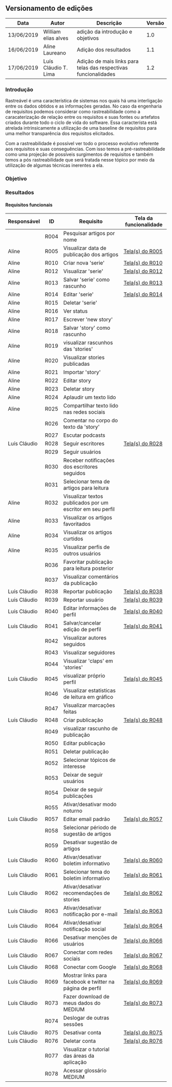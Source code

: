 ## Versionamento de edições

| Data           | Autor                | Descrição                           |Versão|
|----------------|----------------------|-------------------------------------|------|
|13/06/2019      | William elias alves  | adição da introdução e objetivos    | 1.0|
|16/06/2019      | Aline Laureano  | Adição dos resultados   | 1.1|
|17/06/2019      | Luís Cláudio T. Lima  | Adição de mais links para telas das respectivas funcionalidades   | 1.2|

### Introdução

Rastreável é uma característica de sistemas nos quais há uma interligação entre os dados obtidos e as informações geradas. No caso da engenharia de requisitos podemos considerar como rastreabilidade como a caracaterização de relação entre os requisitos e suas fontes ou artefatos criados durante todo o ciclo de vida do software. Essa característa está atrelada intrinsicamente a utilização de uma baseline de requisitos para uma melhor transparência dos requisitos elicitados.

Com a rastreabilidade é possível ver todo o processo evolutivo referente aos requisitos e suas conseguências.
Com isso temos a pré-rastreabilidade como uma projeção de possíveis surgimentos de requisitos e também temos a pós rastreabilidade que será tratada nesse tópico por meio da utilização de algumas técnicas inerentes a ela.

### Objetivo

### Resultados

#### Requisitos funcionais

| Responsável | ID | Requisito | Tela da funcionalidade |
|-------------|----|-----------|------------------------|
|  |	R004 |	Pesquisar artigos por nome |  |
| Aline |	R005 |	Visualizar data de publicação dos artigos |	<a href="../telas_das_funcionalidades/#imgR005">Tela(s) do R005</a> |
| Aline |	R010 |	Criar nova 'serie' |	<a href="../telas_das_funcionalidades/#imgR010">Tela(s) do R010</a> |
| Aline |	R012 |	Visualizar 'serie' |	<a href="../telas_das_funcionalidades/#imgR012">Tela(s) do R012</a> |
| Aline |	R013 |	Salvar 'serie' como rascunho | <a href="../telas_das_funcionalidades/#imgR013">Tela(s) do R013</a>|
| Aline |	R014 |	Editar 'serie' | <a href="../telas_das_funcionalidades/#imgR014">Tela(s) do R014</a> |
| Aline |	R015 |	Deletar 'serie' |	 |
| Aline |	R016 |	Ver status |  |
| Aline |	R017 |	Escrever 'new story' |  |
| Aline |	R018 |	Salvar 'story' como rascunho |  |
| Aline |	R019 |	visualizar rascunhos das 'stories' |  |
| Aline |	R020 |	Visualizar stories publicadas |	 |
| Aline |	R021 |	Importar 'story' |  |
| Aline |	R022 |	Editar story |  |
| Aline |	R023 |	Deletar story |	 |
| Aline |	R024 |	Aplaudir um texto lido |  |
| Aline |	R025 |	Compartilhar texto lido nas redes sociais |	 |
|  |	R026 |	Comentar no corpo do texto da 'story' |  |		
|  |	R027 |	Escutar podcasts		|  |
|Luís Cláudio|	R028 |	Seguir escritores		|<a href="../telas_das_funcionalidades/#imgR028">Tela(s) do R028</a>  |
||	R029 |	Seguir usuários		|  |
|  |	R030 |	Receber notificações dos escritores seguidos		|  |
|  |	R031 |	Selecionar tema de artigos para leitura		|  |
| Aline |	R032 |	Visualizar textos publicados por um escritor em seu perfil		|  |
| Aline |	R033 |	Visualizar os artigos favoritados		|  |
| Aline |	R034 |	Visualizar os artigos curtidos		|  |
| Aline |	R035 |	Visualizar perfis de outros usuários	|  |
|  |	R036 |	Favoritar publicação para leitura posterior		|  |
|  |	R037 |	Visualizar comentários da publicação		|  |
| Luís Cláudio |	R038 |	Reportar publicação		|<a href="../telas_das_funcionalidades/#imgR038">Tela(s) do R038</a>  |
| Luís Cláudio |	R039 |	Reportar usuário		|<a href="../telas_das_funcionalidades/#imgR039">Tela(s) do R039</a>  |
| Luís Cláudio |	R040 |	Editar informações de perfil		| <a href="../telas_das_funcionalidades/#imgR040">Tela(s) do R040</a> |
| Luís Cláudio |	R041 |	Salvar/cancelar edição de perfil		|<a href="../telas_das_funcionalidades/#imgR041">Tela(s) do R041</a>  |
|  |	R042 |	Visualizar autores seguidos		|  |
|  |	R043 |	Visualizar seguidores		|  |
|  |	R044 |	Visualizar 'claps' em 'stories'		|  |
| Luís Cláudio |	R045 |	visualizar próprio perfil		|<a href="../telas_das_funcionalidades/#imgR045">Tela(s) do R045</a>  |
|  |	R046 |	Visualizar estatisticas de leitura em gráfico		|  |
|  |	R047 |	Visualizar marcações feitas		|  |
| Luís Cláudio |	R048 |	Criar publicação		| <a href="../telas_das_funcionalidades/#imgR048">Tela(s) do R048</a> |
|  |	R049 |	visualizar rascunho de publicação		|  |
| |	R050 |	Editar publicação		|  |
| |	R051 |	Deletar publicação		|  |
|  |	R052 |	Selecionar tópicos de interesse		|  |
|  |	R053 |	Deixar de seguir usuários		|  |
|  |	R054 |	Deixar de seguir publicações		|  |
|    |	R055 |	Ativar/desativar modo noturno		|  |
| Luís Cláudio |	R057 |	Editar email padrão		|<a href="../telas_das_funcionalidades/#imgR057">Tela(s) do R057</a>  |
|  |	R058 |	Selecionar périodo de sugestão de artigos		|  |
|  |	R059 |	Desativar sugestão de artigos		|  |
| Luís Cláudio |	R060 |	Ativar/desativar boletim informativo|<a href="../telas_das_funcionalidades/#imgR060">Tela(s) do R060</a>  |		
|Luís Cláudio  |	R061 |	Selecionar tema do boletim informativo	|<a href="../telas_das_funcionalidades/#imgR061">Tela(s) do R061</a> |
| Luís Cláudio |	R062 |	Ativar/desativar recomendações de stories		|<a href="../telas_das_funcionalidades/#imgR062">Tela(s) do R062</a>  |
| Luís Cláudio |	R063 |	Ativar/desativar notificação por e-mail		|<a href="../telas_das_funcionalidades/#imgR063">Tela(s) do R063</a>  |
| Luís Cláudio |	R064 |	Ativar/desativar notificação social		| <a href="../telas_das_funcionalidades/#imgR064">Tela(s) do R064</a> |
| Luís Cláudio |	R066 |	Desativar menções de usuários		| <a href="../telas_das_funcionalidades/#imgR066">Tela(s) do R066</a> |
| Luís Cláudio |	R067 |	Conectar com redes sociais		|<a href="../telas_das_funcionalidades/#imgR067">Tela(s) do R067</a>  |
| Luís Cláudio |	R068 |	Conectar com Google		|<a href="../telas_das_funcionalidades/#imgR068">Tela(s) do R068</a>  |
| Luís Cláudio |	R069 |	Mostrar links para facebook e twitter na página de perfil		| <a href="../telas_das_funcionalidades/#imgR069">Tela(s) do R069</a> |
|Luís Cláudio  |	R073 |	Fazer download de meus dados do MEDIUM		|<a href="../telas_das_funcionalidades/#imgR073">Tela(s) do R073</a>  |
|  |	R074 |	Deslogar de outras sessões		|  |
| Luís Cláudio |	R075 |	Desativar conta		|<a href="../telas_das_funcionalidades/#imgR075">Tela(s) do R075</a>   |
| Luís Cláudio |	R076 |	Deletar conta		| <a href="../telas_das_funcionalidades/#imgR076">Tela(s) do R076</a> |
|  |	R077 |	Visualizar o tutorial das áreas da aplicação		|  |
|  |	R078 |	Acessar glossário MEDIUM		|  |
